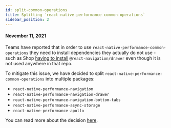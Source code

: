 ```yaml
---
id: split-common-operations
title: Splitting `react-native-performance-common-operations`
sidebar_position: 2
---
```


#### November 11, 2021

Teams have reported that in order to use `react-native-performance-common-operations` they need to install dependencies they actually do not use - such as Shop [having to install](https://github.com/Shopify/react-native-performance/issues/91) `@react-navigation/drawer` even though it is not used anywhere in that repo.

To mitigate this issue, we have decided to split `react-native-performance-common-operations` into multiple packages:

- `react-native-performance-navigation`
- `react-native-performance-navigation-drawer`
- `react-native-performance-navigation-bottom-tabs`
- `react-native-performance-async-storage`
- `react-native-performance-apollo`

You can read more about the decision [here](https://github.com/Shopify/react-native-performance/issues/175).
